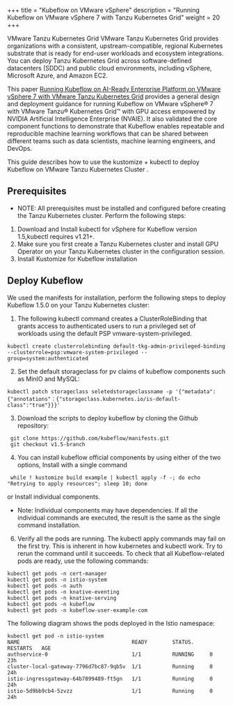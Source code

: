 +++
title = "Kubeflow on VMware vSphere"
description = "Running Kubeflow on VMware vSphere 7 with Tanzu Kubernetes Grid"
weight = 20
+++

VMware Tanzu Kubernetes Grid
VMware Tanzu Kubernetes Grid provides organizations with a consistent, upstream-compatible, regional Kubernetes substrate that is ready for end-user workloads and ecosystem integrations. You can deploy Tanzu Kubernetes Grid across software-defined datacenters (SDDC) and public cloud environments, including vSphere, Microsoft Azure, and Amazon EC2.

This paper [Running Kubeflow on AI-Ready Enterprise Platform on VMware vSphere 7 with VMware Tanzu Kubernetes Grid](https://core.vmware.com/aiml-solutions) provides a general design and deployment guidance for running Kubeflow on VMware vSphere® 7 with VMware Tanzu® Kubernetes Grid™ with GPU access empowered by NVIDIA Artificial Intelligence Enterprise (NVAIE). It also validated the core component functions to demonstrate that Kubeflow enables repeatable and reproducible machine learning workflows that can be shared between different teams such as data scientists, machine learning engineers, and DevOps. 

This guide describes how to use the kustomize + kubectl to deploy Kubeflow on VMware Tanzu Kubernetes Cluster .

## Prerequisites

* NOTE: All prerequisites must be installed and configured before creating the Tanzu Kubernetes cluster.
Perform the following steps:
1.	Download and Install kubectl for vSphere for Kubeflow version 1.5,kubectl requires v1.21+.
2.	Make sure you first create a Tanzu Kubernetes cluster and install GPU Operator on your Tanzu Kubernetes cluster in the configuration session.
3.	Install Kustomize for Kubeflow installation
## Deploy Kubeflow
We used the manifests for installation, perform the following steps to deploy Kubeflow 1.5.0 on your Tanzu Kubernetes cluster:
1.	The following kubectl command creates a ClusterRoleBinding that grants access to authenticated users to run a privileged set of workloads using the default PSP vmware-system-privileged.
```
kubectl create clusterrolebinding default-tkg-admin-privileged-binding --clusterrole=psp:vmware-system-privileged --group=system:authenticated 
```
2.	Set the default storageclass for pv claims of kubeflow components such as MinIO and MySQL:
```
kubectl patch storageclass seletedstorageclassname -p '{"metadata": {"annotations"：{"storageclass.kubernetes.io/is-default-class":"true"}}}'
```

3.	Download the scripts to deploy kubeflow by cloning the Github repository:
```
 git clone https://github.com/kubeflow/manifests.git
 git checkout v1.5-branch  
 ```
4.	You can install kubeflow official components by using either of the two options, Install with a single command
```
 while ! kustomize build example | kubectl apply -f -; do echo "Retrying to apply resources"; sleep 10; done
 ```
 or Install individual components. 
* Note: Individual components may have dependencies. If all the individual commands are executed, the result is the same as the single command installation.
6.	Verify all the pods are running. The kubectl apply commands may fail on the first try. This is inherent in how kubernetes and kubectl work. Try to rerun the command until it succeeds.
To check that all Kubeflow-related pods are ready, use the following commands:
```
kubectl get pods -n cert-manager
kubectl get pods -n istio-system
kubectl get pods -n auth
kubectl get pods -n knative-eventing
kubectl get pods -n knative-serving
kubectl get pods -n kubeflow
kubectl get pods -n kubeflow-user-example-com
```
The following diagram shows the pods deployed in the Istio namespace:
```
kubectl get pod -n istio-system
NAME                                    READY        STATUS.    RESTARTS   AGE
authservice-0                           1/1          RUNNING     0         23h
cluster-local-gateway-7796d7bc87-9qb5v  1/1          Running     0         24h
istio-ingressgateway-64b7899489-ft5gn   1/1          Running     0         24h
istio-5d9bb9cb4-5zvzz                   1/1          Running     0         24h
```  

